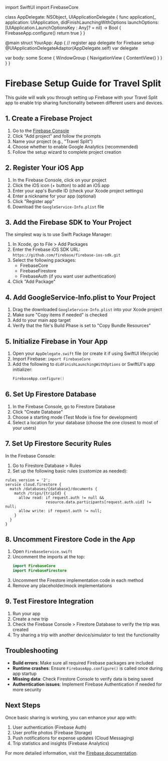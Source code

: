 import SwiftUI
import FirebaseCore

class AppDelegate: NSObject, UIApplicationDelegate {
  func application(_ application: UIApplication,
                   didFinishLaunchingWithOptions launchOptions: [UIApplication.LaunchOptionsKey : Any]? = nil) -> Bool {
    FirebaseApp.configure()
    return true
  }
}

@main
struct YourApp: App {
  // register app delegate for Firebase setup
  @UIApplicationDelegateAdaptor(AppDelegate.self) var delegate

  var body: some Scene {
    WindowGroup {
      NavigationView {
        ContentView()
      }
    }
  }
}

# Firebase Setup Guide for Travel Split

This guide will walk you through setting up Firebase with your Travel Split app to enable trip sharing functionality between different users and devices.

## 1. Create a Firebase Project

1. Go to the [Firebase Console](https://console.firebase.google.com/)
2. Click "Add project" and follow the prompts
3. Name your project (e.g., "Travel Split")
4. Choose whether to enable Google Analytics (recommended)
5. Follow the setup wizard to complete project creation

## 2. Register Your iOS App

1. In the Firebase Console, click on your project
2. Click the iOS icon (+ button) to add an iOS app
3. Enter your app's Bundle ID (check your Xcode project settings)
4. Enter a nickname for your app (optional)
5. Click "Register app"
6. Download the `GoogleService-Info.plist` file

## 3. Add the Firebase SDK to Your Project

The simplest way is to use Swift Package Manager:

1. In Xcode, go to File > Add Packages
2. Enter the Firebase iOS SDK URL: `https://github.com/firebase/firebase-ios-sdk.git`
3. Select the following packages:
   - FirebaseCore
   - FirebaseFirestore
   - FirebaseAuth (if you want user authentication)
4. Click "Add Package"

## 4. Add GoogleService-Info.plist to Your Project

1. Drag the downloaded `GoogleService-Info.plist` into your Xcode project
2. Make sure "Copy items if needed" is checked
3. Add to your main app target
4. Verify that the file's Build Phase is set to "Copy Bundle Resources"

## 5. Initialize Firebase in Your App

1. Open your `AppDelegate.swift` file (or create it if using SwiftUI lifecycle)
2. Import Firebase: `import FirebaseCore`
3. Add the following to `didFinishLaunchingWithOptions` or SwiftUI's app initializer:
   ```swift
   FirebaseApp.configure()
   ```

## 6. Set Up Firestore Database

1. In the Firebase Console, go to Firestore Database
2. Click "Create Database"
3. Choose a starting mode (Test Mode is fine for development)
4. Select a location for your database (choose the one closest to most of your users)

## 7. Set Up Firestore Security Rules

In the Firebase Console:

1. Go to Firestore Database > Rules
2. Set up the following basic rules (customize as needed):

```
rules_version = '2';
service cloud.firestore {
  match /databases/{database}/documents {
    match /trips/{tripId} {
      allow read: if request.auth != null && 
                  resource.data.participants[request.auth.uid] != null;
      allow write: if request.auth != null;
    }
  }
}
```

## 8. Uncomment Firestore Code in the App

1. Open `FirebaseService.swift`
2. Uncomment the imports at the top:
   ```swift
   import FirebaseCore
   import FirebaseFirestore
   ```
3. Uncomment the Firestore implementation code in each method
4. Remove any placeholder/mock implementations

## 9. Test Firestore Integration

1. Run your app
2. Create a new trip
3. Check the Firebase Console > Firestore Database to verify the trip was created
4. Try sharing a trip with another device/simulator to test the functionality

## Troubleshooting

- **Build errors**: Make sure all required Firebase packages are included
- **Runtime crashes**: Ensure `FirebaseApp.configure()` is called once during app startup
- **Missing data**: Check Firestore Console to verify data is being saved
- **Authentication issues**: Implement Firebase Authentication if needed for more security

## Next Steps

Once basic sharing is working, you can enhance your app with:

1. User authentication (Firebase Auth)
2. User profile photos (Firebase Storage)
3. Push notifications for expense updates (Cloud Messaging)
4. Trip statistics and insights (Firebase Analytics)

For more detailed information, visit the [Firebase documentation](https://firebase.google.com/docs).